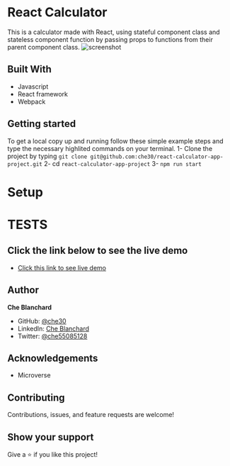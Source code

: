 
# React Calculator
This is a calculator made with React, using stateful component class and stateless component function by passing props to functions from their parent component class.
![screenshot](./img/endlessshotone.png)
## Built With
- Javascript
- React framework
- Webpack

## Getting started
   To get a local copy up and running follow these simple example steps and type the necessary  highlited commands on your terminal.
  1- Clone the project by typing `git clone git@github.com:che30/react-calculator-app-project.git` 
  2- cd `react-calculator-app-project`
  3- `npm run start`
# Setup
  
# TESTS


## Click the link below to see the live demo
- [Click this link to see live demo](https://react-calculator-app-project.herokuapp.com/)

## Author
**Che Blanchard**
- GitHub: [@che30](https://github.com/che30)
- LinkedIn: [Che Blanchard](https://www.linkedin.com/in/che-nsoh-9455271b0/)
- Twitter: [@che55085128](https://twitter.com/che55085128)
## Acknowledgements
- Microverse
##  Contributing

Contributions, issues, and feature requests are welcome!

## Show your support

Give a ⭐️ if you like this project!
